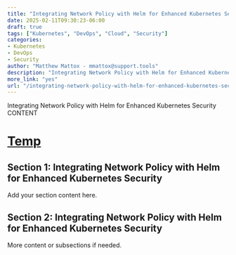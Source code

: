 ```yaml
---
title: "Integrating Network Policy with Helm for Enhanced Kubernetes Security"
date: 2025-02-11T09:30:23-06:00
draft: true
tags: ["Kubernetes", "DevOps", "Cloud", "Security"]
categories:
- Kubernetes
- DevOps
- Security
author: "Matthew Mattox - mmattox@support.tools"
description: "Integrating Network Policy with Helm for Enhanced Kubernetes Security"  # Add a brief description
more_link: "yes"
url: "/integrating-network-policy-with-helm-for-enhanced-kubernetes-security/"  # Adjust as per the content
---
```


Integrating Network Policy with Helm for Enhanced Kubernetes Security CONTENT

<!--more-->

# [Temp](#temp)
## Section 1: Integrating Network Policy with Helm for Enhanced Kubernetes Security  
Add your section content here.

## Section 2: Integrating Network Policy with Helm for Enhanced Kubernetes Security  
More content or subsections if needed.

